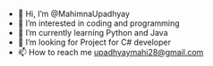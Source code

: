 - 👋 Hi, I’m @MahimnaUpadhyay
- 👀 I’m interested in coding and programming
- 🌱 I’m currently learning Python and Java
- 💞️ I’m looking for Project for C# developer
- 📫 How to reach me upadhyaymahi28@gmail.com

<!---
MahimnaUpadhyay/MahimnaUpadhyay is a ✨ special ✨ repository because its `README.md` (this file) appears on your GitHub profile.
You can click the Preview link to take a look at your changes.
--->
